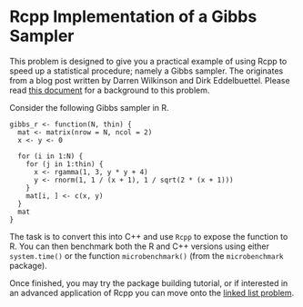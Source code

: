 # Rcpp Implementation of a Gibbs Sampler

This problem is designed to give you a practical example of using Rcpp to speed up a statistical procedure; namely a Gibbs sampler. The originates from a blog post written by Darren Wilkinson and Dirk Eddelbuettel. Please read [this document](Gibbs_sampler.pdf) for a background to this problem. 

Consider the following Gibbs sampler in R.

```{r}
gibbs_r <- function(N, thin) {
  mat <- matrix(nrow = N, ncol = 2)
  x <- y <- 0

  for (i in 1:N) {
    for (j in 1:thin) {
      x <- rgamma(1, 3, y * y + 4)
      y <- rnorm(1, 1 / (x + 1), 1 / sqrt(2 * (x + 1)))
    }
    mat[i, ] <- c(x, y)
  }
  mat
}
```

The task is to convert this into C++ and use `Rcpp` to expose the function to R. You can then benchmark both the R and C++ versions using either `system.time()` or the function `microbenchmark()` (from the `microbenchmark` package).

Once finished, you may try the package building tutorial, or if interested in an advanced application of Rcpp you can move onto the [linked list problem](linkedlist.md).

